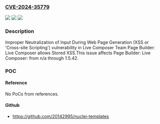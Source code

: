 ### [CVE-2024-35779](https://cve.mitre.org/cgi-bin/cvename.cgi?name=CVE-2024-35779)
![](https://img.shields.io/static/v1?label=Product&message=Page%20Builder%3A%20Live%20Composer&color=blue)
![](https://img.shields.io/static/v1?label=Version&message=n%2Fa%3C%3D%201.5.42%20&color=brighgreen)
![](https://img.shields.io/static/v1?label=Vulnerability&message=CWE-79%20Improper%20Neutralization%20of%20Input%20During%20Web%20Page%20Generation%20(XSS%20or%20'Cross-site%20Scripting')&color=brighgreen)

### Description

Improper Neutralization of Input During Web Page Generation (XSS or 'Cross-site Scripting') vulnerability in Live Composer Team Page Builder: Live Composer allows Stored XSS.This issue affects Page Builder: Live Composer: from n/a through 1.5.42.

### POC

#### Reference
No PoCs from references.

#### Github
- https://github.com/20142995/nuclei-templates

